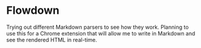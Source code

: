 # Flowdown

Trying out different Markdown parsers to see how they work. Planning to use this for a Chrome extension that will allow me to write in Markdown and see the rendered HTML in real-time.
